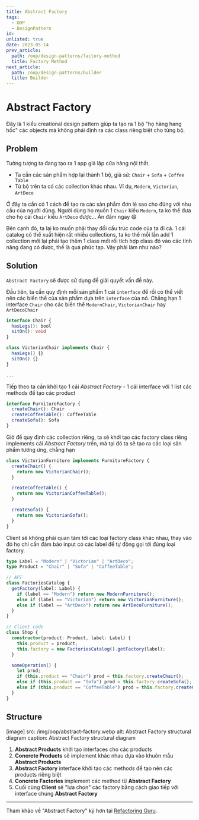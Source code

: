 ```yaml
---
title: Abstract Factory
tags:
  - OOP
  - DesignPattern
id:
unlisted: true
date: 2023-05-14
prev_article:
  path: /oop/design-patterns/factory-method
  title: Factory Method
next_article:
  path: /oop/design-patterns/builder
  title: Builder
---
```


# Abstract Factory

Đây là 1 kiểu creational design pattern giúp ta tạo ra 1 bộ "họ hàng hang hốc" các objects mà không phải định ra các class riêng biệt cho từng bộ.

## Problem

Tưởng tượng ta đang tạo ra 1 app giả lập cửa hàng nội thất.

- Ta cần các sản phẩm hợp lại thành 1 bộ, giả sử: `Chair` + `Sofa` + `Coffee Table`
- Từ bộ trên ta có các collection khác nhau. Ví dụ, `Modern`, `Victorian`, `ArtDeco`

Ở đây ta cần có 1 cách để tạo ra các sản phẩm đơn lẻ sao cho đúng với nhu cầu của người dùng. Người dùng họ muốn 1 `Chair` kiểu `Modern`, ta ko thể đưa cho họ cái `Chair` kiểu `ArtDeco` được... Ăn đấm ngay 😄

Bên cạnh đó, ta lại ko muốn phải thay đổi cấu trúc code của ta đi cả. 1 cái catalog có thể xuất hiện rất nhiều collections, ta ko thể mỗi lần add 1 collection mới lại phải tạo thêm 1 class mới rồi tích hợp class đó vào các tính năng đang có được, thế là quá phức tạp. Vậy phải làm như nào?

## Solution

`Abstract Factory` sẽ được sử dụng để giải quyết vấn đề này.

Đầu tiên, ta cần quy định mỗi sản phẩm 1 cái `interface` để rồi có thể viết nên các biến thể của sản phẩm dựa trên `interface` của nó. Chẳng hạn 1 interface `Chair` cho các biến thể `ModernChair`, `VictorianChair` hay `ArtDecoChair`

```ts
interface Chair {
  hasLegs(): bool
  sitOn(): void
}

class VictorianChair implements Chair {
  hasLegs() {}
  sitOn() {}
}

...
```

Tiếp theo ta cần khởi tạo 1 cái _Abstract Factory_ - 1 cái interface với 1 list các methods để tạo các product

```ts
interface FurnitureFactory {
  createChair(): Chair
  createCoffeeTable(): CoffeeTable
  createSofa(): Sofa
}
```

Giờ để quy định các collection riêng, ta sẽ khởi tạo các factory class riêng implements cái _Abstract Factory_ trên, mà tại đó ta sẽ tạo ra các loại sản phẩm tương ứng, chẳng hạn

```ts
class VictorianFurniture implements FurnitureFactory {
  createChair() {
    return new VictorianChair();
  }

  createCoffeeTable() {
    return new VictorianCoffeeTable();
  }

  createSofa() {
    return new VictorianSofa();
  }
}
```

Client sẽ không phải quan tâm tới các loại factory class khác nhau, thay vào đó họ chỉ cần đảm bảo input có các label để tự động gọi tới đúng loại factory.

```ts
type Label = "Modern" | "Victorian" | "ArtDeco";
type Product = "Chair" | "Sofa" | "CoffeeTable";

// API
class FactoriesCatalog {
  getFactory(label: Label) {
    if (label == "Modern") return new ModernFurniture();
    else if (label == "Victorian") return new VictorianFurniture();
    else if (label == "ArtDeco") return new ArtDecoFurniture();
  }
}

// Client code
class Shop {
  constructor(product: Product, label: Label) {
    this.product = product;
    this.factory = new FactoriesCatalog().getFactory(label);
  }

  someOperation() {
    let prod;
    if (this.product == "Chair") prod = this.factory.createChair();
    else if (this.product == "Sofa") prod = this.factory.createSofa();
    else if (this.product == "CoffeeTable") prod = this.factory.createCoffeeTable();
  }
}
```

## Structure

[image]
  src: /img/oop/abstract-factory.webp
  alt: Abstract Factory structural diagram
  caption: Abstract Factory structural diagram

1. **Abstract Products** khởi tạo interfaces cho các products
2. **Concrete Products** sẽ implement khác nhau dựa vào khuôn mẫu **Abstract Products**
3. **Abstract Factory** interface khởi tạo các methods để tạo nên các products riêng biệt
4. **Concrete Factories** implement các method từ **Abstract Factory**
5. Cuối cùng **Client** sẽ "lựa chọn" các factory bằng cách giao tiếp với interface chung **Abstract Factory**

---

Tham khảo về "Abstract Factory" kỹ hơn tại [Refactoring Guru](https://refactoring.guru/design-patterns/abstract-factory).

